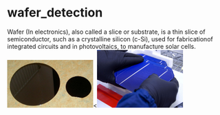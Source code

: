 # wafer_detection
Wafer (In electronics), also called a slice or substrate, is a thin slice of semiconductor,
such as a crystalline silicon (c-Si), used for fabricationof integrated circuits and in photovoltaics,
to manufacture solar cells.
<img src="images/1024px-Siliziumwafer.jpg" width="200"><<img src="images/800px-Solar_World_wafer_(3347743800).jpg" width="200">
    
